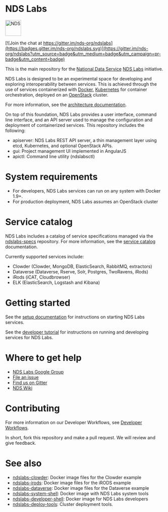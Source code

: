 # NDS Labs

<img src="https://github.com/craig-willis/ndslabs/blob/master/docs/images/logos/NDS-badge.png" width="50" alt="NDS">

[![Join the chat at https://gitter.im/nds-org/ndslabs](https://badges.gitter.im/nds-org/ndslabs.svg)](https://gitter.im/nds-org/ndslabs?utm_source=badge&utm_medium=badge&utm_campaign=pr-badge&utm_content=badge)

This is the main repository for the [National Data Service](http://www.nationaldataservice.org/) [NDS Labs](http://labsportal.nationaldataservice.org/) initiative.  

NDS Labs is designed to be an experimental space for developing and exploring interoperability between services. This is achieved through the use of services containerized with [Docker](https://www.docker.com/what-docker), [Kubernetes](http://kubernetes.io/docs/whatisk8s/) for container orchestration, deployed on an [OpenStack](https://www.openstack.org/) cluster.

For more information, see the [architecture documentation](https://github.com/nds-org/ndslabs/tree/master/docs/architecture).

On top of this foundation, NDS Labs provides a user interface, command line interface, and an API server used to manage the configuration and deployment of containerized services. This repository includes the following:

* apiserver: NDS Labs REST API server, a thin management layer using etcd, Kubernetes, and optional OpenStack APIs.
* gui: Project management UI implemented in AngularJS
* apictl: Command line utility (ndslabsctl)

# System requirements

* For developers, NDS Labs services can run on any system with Docker 1.9+.
* For production deployment, NDS Labs assumes an OpenStack cluster

# Service catalog

NDS Labs includes a catalog of service specifications managed via
the [ndslabs-specs](https://github.com/nds-org/ndslabs-specs) repository.
For more information, see the [service catalog](https://opensource.ncsa.illinois.edu/confluence/display/NDS/NDS+Labs+Service+Specification) documentation.

Currently supported services include:
* Clowder (Clowder, MongoDB, ElasticSearch, RabbitMQ, extractors)
* Dataverse (Dataverse, Rserve, Solr, Postgres, TwoRavens, iRods)
* iRods (iCAT, Cloudbrowser)
* ELK (ElasticSearch, Logstash and Kibana)

# Getting started

See the [setup documentation](https://github.com/nds-org/ndslabs/blob/master/docs/setup.md) for instructions on starting NDS Labs services.

See the [developer tutorial](https://github.com/nds-org/developer-tutorial) for instructions on running and developing services for NDS Labs.

# Where to get help

* [NDS Labs Google Group](https://groups.google.com/forum/#!forum/ndslabs/)
* [File an issue](https://github.com/nds-org/ndslabs/issues)
* [Find us on Gitter](https://gitter.im/nds-org/ndslabs)
* [NDS Wiki](https://opensource.ncsa.illinois.edu/confluence/display/NDS/NDS+Labs)


# Contributing

For more information on our Developer Workflows, see [Developer Workflows](https://opensource.ncsa.illinois.edu/confluence/display/NDS/Developer+Workflows).

In short, fork this repository and make a pull request. We will review and give feedback.


# See also

* [ndslabs-clowder](https://github.com/nds-org/ndslabs-clowder): Docker image files for the Clowder example
* [ndslabs-irods](https://github.com/nds-org/ndslabs-irods): Docker image files for the iRODS example
* [ndslabs-dataverse](https://github.com/nds-org/ndslabs-dataverse): Docker image files for the Dataverse example
* [ndslabs-system-shell](https://github.com/nds-org/ndslabs-system-shell): Docker image with NDS Labs system tools
* [ndslabs-developer-shell](https://github.com/nds-org/ndslabs-developer-shell): Docker image for NDS Labs developers
* [ndslabs-deploy-tools](https://github.com/nds-org/ndslabs-deploy-tools): Cluster deployment tools.
